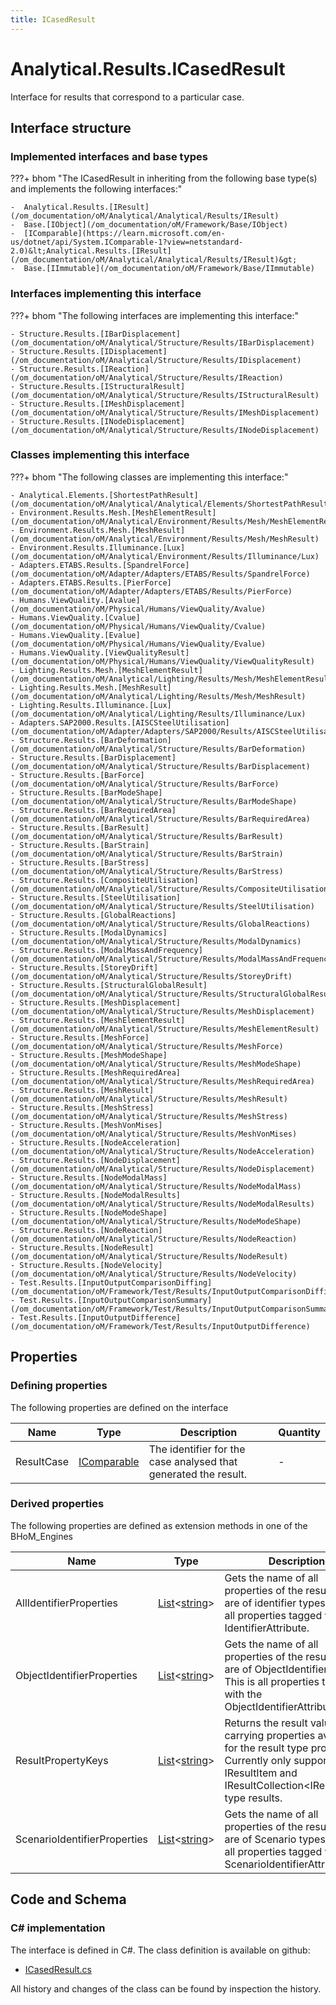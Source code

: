 ```yaml
---
title: ICasedResult
---
```


# Analytical.Results.ICasedResult

Interface for results that correspond to a particular case.

## Interface structure

### Implemented interfaces and base types

???+ bhom "The ICasedResult in inheriting from the following base type(s) and implements the following interfaces:"

    -  Analytical.Results.[IResult](/om_documentation/oM/Analytical/Analytical/Results/IResult)
    -  Base.[IObject](/om_documentation/oM/Framework/Base/IObject)
    -  [IComparable](https://learn.microsoft.com/en-us/dotnet/api/System.IComparable-1?view=netstandard-2.0)&lt;Analytical.Results.[IResult](/om_documentation/oM/Analytical/Analytical/Results/IResult)&gt;
    -  Base.[IImmutable](/om_documentation/oM/Framework/Base/IImmutable)


### Interfaces implementing this interface

???+ bhom "The following interfaces are implementing this interface:"

    - Structure.Results.[IBarDisplacement](/om_documentation/oM/Analytical/Structure/Results/IBarDisplacement)
    - Structure.Results.[IDisplacement](/om_documentation/oM/Analytical/Structure/Results/IDisplacement)
    - Structure.Results.[IReaction](/om_documentation/oM/Analytical/Structure/Results/IReaction)
    - Structure.Results.[IStructuralResult](/om_documentation/oM/Analytical/Structure/Results/IStructuralResult)
    - Structure.Results.[IMeshDisplacement](/om_documentation/oM/Analytical/Structure/Results/IMeshDisplacement)
    - Structure.Results.[INodeDisplacement](/om_documentation/oM/Analytical/Structure/Results/INodeDisplacement)


### Classes implementing this interface

???+ bhom "The following classes are implementing this interface:"

    - Analytical.Elements.[ShortestPathResult](/om_documentation/oM/Analytical/Analytical/Elements/ShortestPathResult)
    - Environment.Results.Mesh.[MeshElementResult](/om_documentation/oM/Analytical/Environment/Results/Mesh/MeshElementResult)
    - Environment.Results.Mesh.[MeshResult](/om_documentation/oM/Analytical/Environment/Results/Mesh/MeshResult)
    - Environment.Results.Illuminance.[Lux](/om_documentation/oM/Analytical/Environment/Results/Illuminance/Lux)
    - Adapters.ETABS.Results.[SpandrelForce](/om_documentation/oM/Adapter/Adapters/ETABS/Results/SpandrelForce)
    - Adapters.ETABS.Results.[PierForce](/om_documentation/oM/Adapter/Adapters/ETABS/Results/PierForce)
    - Humans.ViewQuality.[Avalue](/om_documentation/oM/Physical/Humans/ViewQuality/Avalue)
    - Humans.ViewQuality.[Cvalue](/om_documentation/oM/Physical/Humans/ViewQuality/Cvalue)
    - Humans.ViewQuality.[Evalue](/om_documentation/oM/Physical/Humans/ViewQuality/Evalue)
    - Humans.ViewQuality.[ViewQualityResult](/om_documentation/oM/Physical/Humans/ViewQuality/ViewQualityResult)
    - Lighting.Results.Mesh.[MeshElementResult](/om_documentation/oM/Analytical/Lighting/Results/Mesh/MeshElementResult)
    - Lighting.Results.Mesh.[MeshResult](/om_documentation/oM/Analytical/Lighting/Results/Mesh/MeshResult)
    - Lighting.Results.Illuminance.[Lux](/om_documentation/oM/Analytical/Lighting/Results/Illuminance/Lux)
    - Adapters.SAP2000.Results.[AISCSteelUtilisation](/om_documentation/oM/Adapter/Adapters/SAP2000/Results/AISCSteelUtilisation)
    - Structure.Results.[BarDeformation](/om_documentation/oM/Analytical/Structure/Results/BarDeformation)
    - Structure.Results.[BarDisplacement](/om_documentation/oM/Analytical/Structure/Results/BarDisplacement)
    - Structure.Results.[BarForce](/om_documentation/oM/Analytical/Structure/Results/BarForce)
    - Structure.Results.[BarModeShape](/om_documentation/oM/Analytical/Structure/Results/BarModeShape)
    - Structure.Results.[BarRequiredArea](/om_documentation/oM/Analytical/Structure/Results/BarRequiredArea)
    - Structure.Results.[BarResult](/om_documentation/oM/Analytical/Structure/Results/BarResult)
    - Structure.Results.[BarStrain](/om_documentation/oM/Analytical/Structure/Results/BarStrain)
    - Structure.Results.[BarStress](/om_documentation/oM/Analytical/Structure/Results/BarStress)
    - Structure.Results.[CompositeUtilisation](/om_documentation/oM/Analytical/Structure/Results/CompositeUtilisation)
    - Structure.Results.[SteelUtilisation](/om_documentation/oM/Analytical/Structure/Results/SteelUtilisation)
    - Structure.Results.[GlobalReactions](/om_documentation/oM/Analytical/Structure/Results/GlobalReactions)
    - Structure.Results.[ModalDynamics](/om_documentation/oM/Analytical/Structure/Results/ModalDynamics)
    - Structure.Results.[ModalMassAndFrequency](/om_documentation/oM/Analytical/Structure/Results/ModalMassAndFrequency)
    - Structure.Results.[StoreyDrift](/om_documentation/oM/Analytical/Structure/Results/StoreyDrift)
    - Structure.Results.[StructuralGlobalResult](/om_documentation/oM/Analytical/Structure/Results/StructuralGlobalResult)
    - Structure.Results.[MeshDisplacement](/om_documentation/oM/Analytical/Structure/Results/MeshDisplacement)
    - Structure.Results.[MeshElementResult](/om_documentation/oM/Analytical/Structure/Results/MeshElementResult)
    - Structure.Results.[MeshForce](/om_documentation/oM/Analytical/Structure/Results/MeshForce)
    - Structure.Results.[MeshModeShape](/om_documentation/oM/Analytical/Structure/Results/MeshModeShape)
    - Structure.Results.[MeshRequiredArea](/om_documentation/oM/Analytical/Structure/Results/MeshRequiredArea)
    - Structure.Results.[MeshResult](/om_documentation/oM/Analytical/Structure/Results/MeshResult)
    - Structure.Results.[MeshStress](/om_documentation/oM/Analytical/Structure/Results/MeshStress)
    - Structure.Results.[MeshVonMises](/om_documentation/oM/Analytical/Structure/Results/MeshVonMises)
    - Structure.Results.[NodeAcceleration](/om_documentation/oM/Analytical/Structure/Results/NodeAcceleration)
    - Structure.Results.[NodeDisplacement](/om_documentation/oM/Analytical/Structure/Results/NodeDisplacement)
    - Structure.Results.[NodeModalMass](/om_documentation/oM/Analytical/Structure/Results/NodeModalMass)
    - Structure.Results.[NodeModalResults](/om_documentation/oM/Analytical/Structure/Results/NodeModalResults)
    - Structure.Results.[NodeModeShape](/om_documentation/oM/Analytical/Structure/Results/NodeModeShape)
    - Structure.Results.[NodeReaction](/om_documentation/oM/Analytical/Structure/Results/NodeReaction)
    - Structure.Results.[NodeResult](/om_documentation/oM/Analytical/Structure/Results/NodeResult)
    - Structure.Results.[NodeVelocity](/om_documentation/oM/Analytical/Structure/Results/NodeVelocity)
    - Test.Results.[InputOutputComparisonDiffing](/om_documentation/oM/Framework/Test/Results/InputOutputComparisonDiffing)
    - Test.Results.[InputOutputComparisonSummary](/om_documentation/oM/Framework/Test/Results/InputOutputComparisonSummary)
    - Test.Results.[InputOutputDifference](/om_documentation/oM/Framework/Test/Results/InputOutputDifference)


## Properties



### Defining properties

The following properties are defined on the interface

| Name             | Type             | Description      | Quantity         |
|------------------|------------------|------------------|------------------|
| ResultCase | [IComparable](https://learn.microsoft.com/en-us/dotnet/api/System.IComparable?view=netstandard-2.0) | The identifier for the case analysed that generated the result. | - |


### Derived properties

The following properties are defined as extension methods in one of the BHoM_Engines

| Name             | Type             | Description      | Quantity         | Engine           |
|------------------|------------------|------------------|------------------|------------------|
| AllIdentifierProperties | [List](https://learn.microsoft.com/en-us/dotnet/api/System.Collections.Generic.List-1?view=netstandard-2.0)&lt;[string](https://learn.microsoft.com/en-us/dotnet/api/System.String?view=netstandard-2.0)&gt; | Gets the name of all properties of the result that are of identifier types. This is all properties tagged with any IdentifierAttribute. | - | Results_Engine |
| ObjectIdentifierProperties | [List](https://learn.microsoft.com/en-us/dotnet/api/System.Collections.Generic.List-1?view=netstandard-2.0)&lt;[string](https://learn.microsoft.com/en-us/dotnet/api/System.String?view=netstandard-2.0)&gt; | Gets the name of all properties of the result that are of ObjectIdentifier types. This is all properties tagged with the ObjectIdentifierAttribute. | - | Results_Engine |
| ResultPropertyKeys | [List](https://learn.microsoft.com/en-us/dotnet/api/System.Collections.Generic.List-1?view=netstandard-2.0)&lt;[string](https://learn.microsoft.com/en-us/dotnet/api/System.String?view=netstandard-2.0)&gt; | Returns the result value carrying properties available for the result type provided. Currently only supported for IResultItem and IResultCollection&lt;IResultItem&gt; type results. | - | Results_Engine |
| ScenarioIdentifierProperties | [List](https://learn.microsoft.com/en-us/dotnet/api/System.Collections.Generic.List-1?view=netstandard-2.0)&lt;[string](https://learn.microsoft.com/en-us/dotnet/api/System.String?view=netstandard-2.0)&gt; | Gets the name of all properties of the result that are of Scenario types. This is all properties tagged with the ScenarioIdentifierAttribute. | - | Results_Engine |


## Code and Schema

### C# implementation

The interface is defined in C#. The class definition is available on github:

- [ICasedResult.cs](https://github.com/BHoM/BHoM/blob/develop/Analytical_oM/Results\ICasedResult.cs)

All history and changes of the class can be found by inspection the history.
